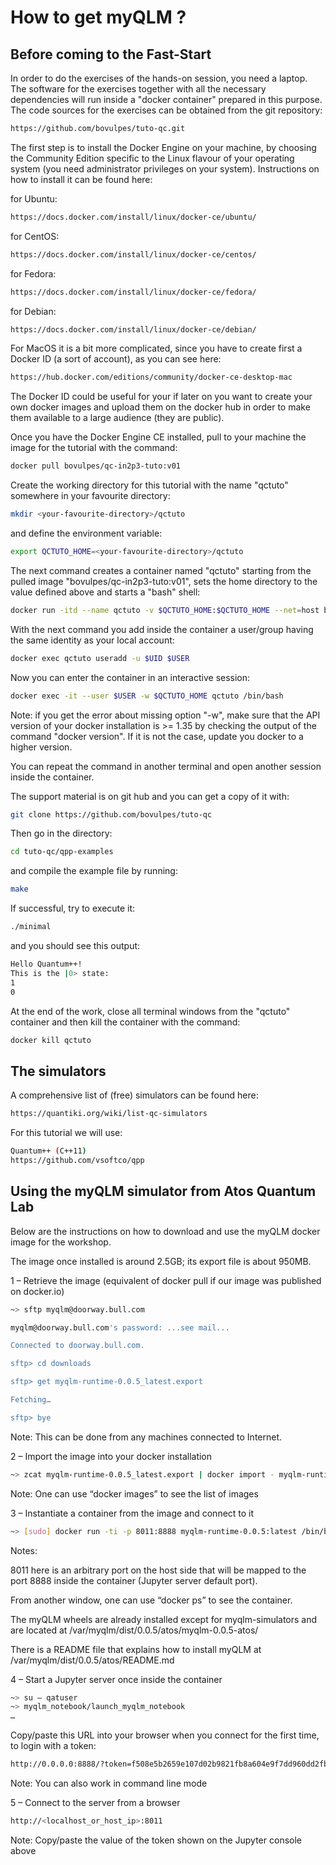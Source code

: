 # How to get myQLM ?

## Before coming to the Fast-Start

In order to do the exercises of the hands-on session, you need a laptop.
The software for the exercises together with all the necessary dependencies
will run inside a "docker container" prepared in this purpose. The code
sources for the exercises can be obtained from the git repository:

```bash
https://github.com/bovulpes/tuto-qc.git
```

The first step is to install the Docker Engine on your machine, by choosing
the Community Edition specific to the Linux flavour of your operating system
(you need administrator privileges on your system). Instructions on how to
install it can be found here:

for Ubuntu:
```bash
https://docs.docker.com/install/linux/docker-ce/ubuntu/
```

for CentOS:
```bash
https://docs.docker.com/install/linux/docker-ce/centos/
```

for Fedora:
```bash
https://docs.docker.com/install/linux/docker-ce/fedora/
```

for Debian:
```bash
https://docs.docker.com/install/linux/docker-ce/debian/
```

For MacOS it is a bit more complicated, since you have to create first
a Docker ID (a sort of account), as you can see here:

```bash
https://hub.docker.com/editions/community/docker-ce-desktop-mac
```

The Docker ID could be useful for your if later on you want to create
your own docker images and upload them on the docker hub in order to make
them available to a large audience (they are public).

Once you have the Docker Engine CE installed, pull to your machine the
image for the tutorial with the command:

```bash
docker pull bovulpes/qc-in2p3-tuto:v01
```

Create the working directory for this tutorial with the name "qctuto" somewhere in your favourite directory:

```bash
mkdir <your-favourite-directory>/qctuto
```

and define the environment variable:

```bash
export QCTUTO_HOME=<your-favourite-directory>/qctuto
```

The next command creates a container named "qctuto" starting from the pulled
image "bovulpes/qc-in2p3-tuto:v01", sets the home directory to the value 
defined above and starts a "bash" shell:

```bash
docker run -itd --name qctuto -v $QCTUTO_HOME:$QCTUTO_HOME --net=host bovulpes/qc-in2p3-tuto:v01 /bin/bash
```

With the next command you add inside the container a user/group having the same
identity as your local account:

```bash
docker exec qctuto useradd -u $UID $USER
```

Now you can enter the container in an interactive session:

```bash
docker exec -it --user $USER -w $QCTUTO_HOME qctuto /bin/bash
```

Note: if you get the error about missing option "-w", make sure that the API version of your docker installation is >= 1.35 by checking the output of the command "docker version". If it is not the case, update you docker to a higher version.

You can repeat the command in another terminal and open another session inside
the container.

The support material is on git hub and you can get a copy of it with:

```bash
git clone https://github.com/bovulpes/tuto-qc
```

Then go in the directory:

```bash
cd tuto-qc/qpp-examples
```

and compile the example file by running:

```bash
make
```

If successful, try to execute it:

```bash
./minimal
```

and you should see this output:

```bash
Hello Quantum++!
This is the |0> state:
1
0
```

At the end of the work, close all terminal windows from the "qctuto" container
and then kill the container with the command:

```bash
docker kill qctuto
```

## The simulators

A comprehensive list of (free) simulators can be found here:

```bash
https://quantiki.org/wiki/list-qc-simulators
```

For this tutorial we will use:

```bash
Quantum++ (C++11)
https://github.com/vsoftco/qpp
```

## Using the myQLM simulator from Atos Quantum Lab

Below are the instructions on how to download and use the myQLM docker image
for the workshop.

The image once installed is around 2.5GB; its export file is about 950MB.
 
1 – Retrieve the image
(equivalent of docker pull if our image was published on docker.io)

```bash
~> sftp myqlm@doorway.bull.com

myqlm@doorway.bull.com's password: ...see mail...

Connected to doorway.bull.com.

sftp> cd downloads

sftp> get myqlm-runtime-0.0.5_latest.export

Fetching…

sftp> bye
```

Note: This can be done from any machines connected to Internet.
 
2 – Import the image into your docker installation

```bash
~> zcat myqlm-runtime-0.0.5_latest.export | docker import - myqlm-runtime-0.0.5:latest
```

Note: One can use “docker images” to see the list of images
 
3 – Instantiate a container from the image and connect to it

```bash
~> [sudo] docker run -ti -p 8011:8888 myqlm-runtime-0.0.5:latest /bin/bash -l
```

Notes:

8011 here is an arbitrary port on the host side that will be mapped to the port 8888 inside the container (Jupyter server default port).

From another window, one can use “docker ps” to see the container.
       
The myQLM wheels are already installed except for myqlm-simulators and are located at /var/myqlm/dist/0.0.5/atos/myqlm-0.0.5-atos/
       
There is a README file that explains how to install myQLM at /var/myqlm/dist/0.0.5/atos/README.md
 
4 – Start a Jupyter server once inside the container
 
```bash
~> su – qatuser
~> myqlm_notebook/launch_myqlm_notebook
…
```

Copy/paste this URL into your browser when you connect for the first time,
to login with a token:

```bash
http://0.0.0.0:8888/?token=f508e5b2659e107d02b9821fb8a604e9f7dd960dd2fb16f1
```

Note: You can also work in command line mode

5 – Connect to the server from a browser

```bash
http://<localhost_or_host_ip>:8011
```

Note: Copy/paste the value of the token shown on the Jupyter console above

